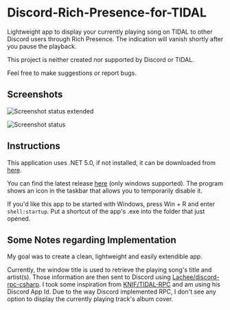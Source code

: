 # Discord-Rich-Presence-for-TIDAL

Lightweight app to display your currently playing song on TIDAL to other Discord users through Rich Presence. The indication will vanish shortly after you pause the playback.

This project is neither created nor supported by Discord or TIDAL.

Feel free to make suggestions or report bugs.


## Screenshots
![Screenshot status extended](https://user-images.githubusercontent.com/14842772/105393019-28e70300-5c1c-11eb-9093-c866c29b3c5e.png)

![Screenshot status](https://user-images.githubusercontent.com/14842772/105393020-297f9980-5c1c-11eb-9130-efa9562e3c4b.png)


## Instructions

This application uses .NET 5.0, if not installed, it can be downloaded from [here](https://dotnet.microsoft.com/download).

You can find the latest release [here](https://github.com/Kaufi-Jonas/Discord-Rich-Presence-for-TIDAL/releases) (only windows supported). The program shows an icon in the taskbar that allows you to temporarily disable it.

If you'd like this app to be started with Windows, press Win + R and enter `shell:startup`. Put a shortcut of the app's .exe into the folder that just opened.


## Some Notes regarding Implementation

My goal was to create a clean, lightweight and easily extendible app.

Currently, the window title is used to retrieve the playing song's title and artist(s). Those information are then sent to Discord using [Lachee/discord-rpc-csharp](https://github.com/Lachee/discord-rpc-csharp). I took some inspiration from [KNIF/TIDAL-RPC](https://github.com/KNIF/TIDAL-RPC) and am using his Discord App Id. Due to the way Discord implemented RPC, I don't see any option to display the currently playing track's album cover.

